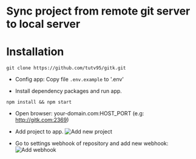 # Sync project from remote git server to local server

# Installation

```
git clone https://github.com/tutv95/gitk.git
```

- Config app: Copy file `.env.example` to '.env'

- Install dependency packages and run app.
```
npm install && npm start
```

- Open browser: your-domain.com:HOST_PORT (e.g: http://gitk.com:2369)

- Add project to app.
![Add new project]('./docs/images/new-project.png')

- Go to settings webhook of repository and add new webhook:
![Add webhook]('./docs/images/new-webhook.png')